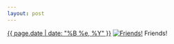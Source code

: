 ```yaml
---
layout: post
---
```


<p>
  <time><a href="/426">{{ page.date | date: "%B %e, %Y" }}</a></time>
  <a href="/426"><img src="{{ site.assets_url }}/426-640.jpg" srcset="{{ site.assets_url }}/426-1280.jpg 1280w, {{ site.assets_url }}/426-960.jpg 960w, {{ site.assets_url }}/426-640.jpg 640w, {{ site.assets_url }}/426-320.jpg 320w" sizes="(min-width: 700px) 50vw, calc(100vw - 2rem)" alt="Friends!" /></a>
  <span>Friends!</span>
</p>
